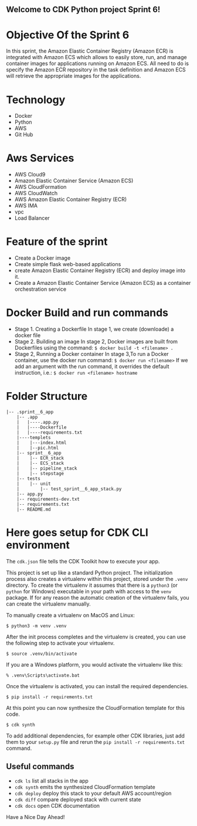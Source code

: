 
## Welcome to CDK Python project Sprint 6!

# Objective Of the Sprint 6

In this sprint,  the Amazon Elastic Container Registry (Amazon ECR) is integrated with Amazon ECS which 
allows to easily store, run, and manage container images for applications running on Amazon ECS. All need
to do is specify the Amazon ECR repository in the task definition and Amazon ECS will retrieve the 
appropriate images for the applications.

# Technology
* Docker
* Python
* AWS
* Git Hub


# Aws Services

* AWS Cloud9
* Amazon Elastic Container Service (Amazon ECS)
* AWS CloudFormation
* AWS CloudWatch
* AWS Amazon Elastic Container Registry (ECR)
* AWS IMA
* vpc
* Load Balancer


# Feature of the sprint

* Create a Docker image
* Create simple flask web-based applications
* create Amazon Elastic Container Registry (ECR) and deploy image into it.
* Create a Amazon Elastic Container Service (Amazon ECS) as a container orchestration service

# Docker Build and run commands

* Stage 1. Creating a Dockerfile
In stage 1, we create (downloade) a docker file
* Stage 2. Building an image
In stage 2, Docker images are built from Dockerfiles using the command: `$ docker build -t <filename> .`
* Stage 2, Running a Docker container
In stage 3,To run a Docker container, use the docker run command: `$ docker run <filename>`
If we add an argument with the run command, it overrides the default instruction, i.e.: `$ docker run <filename> hostname`

# Folder Structure
```
|-- .sprint__6_app
    |-- .app
    |   |----.app.py
    |   |----Dockerfile
    |   |----requirements.txt
    |----templets
    |    |---index.html
    |    |--pic.html
    |-- sprint__6_app
    |    |-- ECR_stack
    |    |-- ECS_stack
    |    |-- pipeline_stack
    |    |-- stepstage
    |-- tests
    |    |-- unit
    |        |-- test_sprint__6_app_stack.py
    |-- app.py
    |-- requirements-dev.txt
    |-- requirements.txt
    |-- README.md
 ```   
        

# Here goes setup for CDK CLI environment

The `cdk.json` file tells the CDK Toolkit how to execute your app.

This project is set up like a standard Python project.  The initialization
process also creates a virtualenv within this project, stored under the `.venv`
directory.  To create the virtualenv it assumes that there is a `python3`
(or `python` for Windows) executable in your path with access to the `venv`
package. If for any reason the automatic creation of the virtualenv fails,
you can create the virtualenv manually.

To manually create a virtualenv on MacOS and Linux:

```
$ python3 -m venv .venv
```

After the init process completes and the virtualenv is created, you can use the following
step to activate your virtualenv.

```
$ source .venv/bin/activate
```

If you are a Windows platform, you would activate the virtualenv like this:

```
% .venv\Scripts\activate.bat
```

Once the virtualenv is activated, you can install the required dependencies.

```
$ pip install -r requirements.txt
```

At this point you can now synthesize the CloudFormation template for this code.

```
$ cdk synth
```

To add additional dependencies, for example other CDK libraries, just add
them to your `setup.py` file and rerun the `pip install -r requirements.txt`
command.

## Useful commands

 * `cdk ls`          list all stacks in the app
 * `cdk synth`       emits the synthesized CloudFormation template
 * `cdk deploy`      deploy this stack to your default AWS account/region
 * `cdk diff`        compare deployed stack with current state
 * `cdk docs`        open CDK documentation

Have a Nice Day Ahead!
